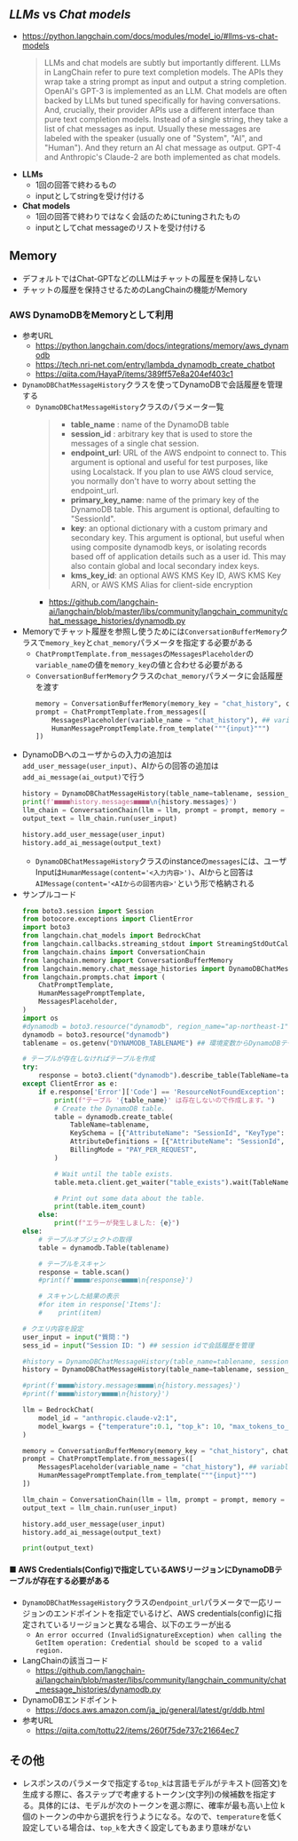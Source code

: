 ## *LLMs* vs *Chat models*
- https://python.langchain.com/docs/modules/model_io/#llms-vs-chat-models  
  > LLMs and chat models are subtly but importantly different. LLMs in LangChain refer to pure text completion models. The APIs they wrap take a string prompt as input and output a string completion. OpenAI's GPT-3 is implemented as an LLM. Chat models are often backed by LLMs but tuned specifically for having conversations. And, crucially, their provider APIs use a different interface than pure text completion models. Instead of a single string, they take a list of chat messages as input. Usually these messages are labeled with the speaker (usually one of "System", "AI", and "Human"). And they return an AI chat message as output. GPT-4 and Anthropic's Claude-2 are both implemented as chat models.
- **LLMs**
  - 1回の回答で終わるもの
  - inputとしてstringを受け付ける
- **Chat models**
  - 1回の回答で終わりではなく会話のためにtuningされたもの
  - inputとしてchat messageのリストを受け付ける

## Memory
- デフォルトではChat-GPTなどのLLMはチャットの履歴を保持しない
- チャットの履歴を保持させるためのLangChainの機能がMemory

### AWS DynamoDBをMemoryとして利用
- 参考URL
  - https://python.langchain.com/docs/integrations/memory/aws_dynamodb
  - https://tech.nri-net.com/entry/lambda_dynamodb_create_chatbot
  - https://qiita.com/HayaP/items/389ff57e8a204ef403c1
- `DynamoDBChatMessageHistory`クラスを使ってDynamoDBで会話履歴を管理する
  - `DynamoDBChatMessageHistory`クラスのパラメータ一覧  
    > - **table_name** : name of the DynamoDB table
    > - **session_id** : arbitrary key that is used to store the messages
            of a single chat session.
    > - **endpoint_url**: URL of the AWS endpoint to connect to. This argument
            is optional and useful for test purposes, like using Localstack.
            If you plan to use AWS cloud service, you normally don't have to
            worry about setting the endpoint_url.
    > - **primary_key_name**: name of the primary key of the DynamoDB table. This argument
            is optional, defaulting to "SessionId".
    > - **key**: an optional dictionary with a custom primary and secondary key.
            This argument is optional, but useful when using composite dynamodb keys, or
            isolating records based off of application details such as a user id.
            This may also contain global and local secondary index keys.
    > - **kms_key_id**: an optional AWS KMS Key ID, AWS KMS Key ARN, or AWS KMS Alias for client-side encryption
    - https://github.com/langchain-ai/langchain/blob/master/libs/community/langchain_community/chat_message_histories/dynamodb.py
- Memoryでチャット履歴を参照し使うためには`ConversationBufferMemory`クラスで`memory_key`と`chat_memory`パラメータを指定する必要がある  
  - `ChatPromptTemplate.from_messages`の`MessagesPlaceholder`の`variable_name`の値を`memory_key`の値と合わせる必要がある
  - `ConversationBufferMemory`クラスの`chat_memory`パラメータに会話履歴を渡す
    ~~~python
    memory = ConversationBufferMemory(memory_key = "chat_history", chat_memory = history, return_messages = True)
    prompt = ChatPromptTemplate.from_messages([
        MessagesPlaceholder(variable_name = "chat_history"), ## variable_nameはmemory_keyと同じにする必要がある
        HumanMessagePromptTemplate.from_template("""{input}""")
    ])
    ~~~
- DynamoDBへのユーザからの入力の追加は`add_user_message(user_input)`、AIからの回答の追加は`add_ai_message(ai_output)`で行う  
  ~~~python
  history = DynamoDBChatMessageHistory(table_name=tablename, session_id=sess_id)
  print(f'■■■■history.messages■■■■\n{history.messages}')
  llm_chain = ConversationChain(llm = llm, prompt = prompt, memory = memory)
  output_text = llm_chain.run(user_input)

  history.add_user_message(user_input)
  history.add_ai_message(output_text)
  ~~~
  - `DynamoDBChatMessageHistory`クラスのinstanceの`messages`には、ユーザInputは`HumanMessage(content='<入力内容>')`、AIからと回答は`AIMessage(content='<AIからの回答内容>'`という形で格納される
- サンプルコード  
  ~~~python
  from boto3.session import Session
  from botocore.exceptions import ClientError
  import boto3
  from langchain.chat_models import BedrockChat
  from langchain.callbacks.streaming_stdout import StreamingStdOutCallbackHandler
  from langchain.chains import ConversationChain
  from langchain.memory import ConversationBufferMemory
  from langchain.memory.chat_message_histories import DynamoDBChatMessageHistory
  from langchain.prompts.chat import (
      ChatPromptTemplate,
      HumanMessagePromptTemplate,
      MessagesPlaceholder,
  )
  import os
  #dynamodb = boto3.resource("dynamodb", region_name="ap-northeast-1")
  dynamodb = boto3.resource("dynamodb")
  tablename = os.getenv("DYNAMODB_TABLENAME") ## 環境変数からDynamoDBテーブル名を取得

  # テーブルが存在しなければテーブルを作成
  try:
      response = boto3.client("dynamodb").describe_table(TableName=tablename)
  except ClientError as e:
      if e.response['Error']['Code'] == 'ResourceNotFoundException':
          print(f"テーブル '{table_name}' は存在しないので作成します。")
          # Create the DynamoDB table.
          table = dynamodb.create_table(
              TableName=tablename,
              KeySchema = [{"AttributeName": "SessionId", "KeyType": "HASH"}],
              AttributeDefinitions = [{"AttributeName": "SessionId", "AttributeType": "S"}],
              BillingMode = "PAY_PER_REQUEST",
          )

          # Wait until the table exists.
          table.meta.client.get_waiter("table_exists").wait(TableName=tablename)

          # Print out some data about the table.
          print(table.item_count)
      else:
          print(f"エラーが発生しました: {e}")
  else:
      # テーブルオブジェクトの取得
      table = dynamodb.Table(tablename)

      # テーブルをスキャン
      response = table.scan()
      #print(f'■■■■response■■■■\n{response}')

      # スキャンした結果の表示
      #for item in response['Items']:
      #    print(item)

  # クエリ内容を設定
  user_input = input("質問：")
  sess_id = input("Session ID: ") ## session idで会話履歴を管理

  #history = DynamoDBChatMessageHistory(table_name=tablename, session_id=sess_id, endpoint_url="https://dynamodb.ap-northeast-1.amazonaws.com")
  history = DynamoDBChatMessageHistory(table_name=tablename, session_id=sess_id)

  #print(f'■■■■history.messages■■■■\n{history.messages}')
  #print(f'■■■■history■■■■\n{history}')

  llm = BedrockChat(
      model_id = "anthropic.claude-v2:1",
      model_kwargs = {"temperature":0.1, "top_k": 10, "max_tokens_to_sample": 500},
  )

  memory = ConversationBufferMemory(memory_key = "chat_history", chat_memory = history, return_messages = True)
  prompt = ChatPromptTemplate.from_messages([
      MessagesPlaceholder(variable_name = "chat_history"), ## variable_nameはmemory_keyと同じにする必要がある
      HumanMessagePromptTemplate.from_template("""{input}""")
  ])

  llm_chain = ConversationChain(llm = llm, prompt = prompt, memory = memory)
  output_text = llm_chain.run(user_input)

  history.add_user_message(user_input)
  history.add_ai_message(output_text)

  print(output_text)
  ~~~

#### ■ **AWS Credentials(Config)で指定しているAWSリージョンにDynamoDBテーブルが存在する必要がある**
- `DynamoDBChatMessageHistory`クラスの`endpoint_url`パラメータで一応リージョンのエンドポイントを指定でいるけど、AWS credentials(config)に指定されているリージョンと異なる場合、以下のエラーが出る
  - `An error occurred (InvalidSignatureException) when calling the GetItem operation: Credential should be scoped to a valid region.`
- LangChainの該当コード
  - https://github.com/langchain-ai/langchain/blob/master/libs/community/langchain_community/chat_message_histories/dynamodb.py
- DynamoDBエンドポイント
  - https://docs.aws.amazon.com/ja_jp/general/latest/gr/ddb.html
- 参考URL
  - https://qiita.com/tottu22/items/260f75de737c21664ec7

## その他
- レスポンスのパラメータで指定する`top_k`は言語モデルがテキスト(回答文)を生成する際に、各ステップで考慮するトークン(文字列)の候補数を指定する。具体的には、モデルが次のトークンを選ぶ際に、確率が最も高い上位 k 個のトークンの中から選択を行うようになる。なので、`temperature`を低く設定している場合は、`top_k`を大きく設定してもあまり意味がない